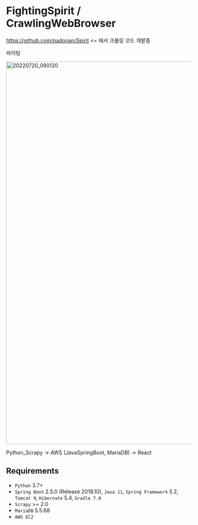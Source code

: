 # FightingSpirit / CrawlingWebBrowser


https://github.com/padonan/Spirit <= 에서 크롤링 코드 개발중


파이팅



<img width="1039" alt="20220720_090120" src="https://user-images.githubusercontent.com/98295182/179867963-1e616a51-7597-4d49-94e6-73542297b493.png">


Python_Scrapy -> AWS (JavaSpringBoot, MariaDB) -> React 





Requirements
------------

* ```Python``` 3.7+
* ``Spring Boot`` 2.5.0 (Release 2018.10),
```Java 11```,
```Spring Framework``` 5.2,
```Tomcat 9```, ```Hibernate``` 5.4,
```Gradle 7.0```
* ``Scrapy`` >=  2.0
* ```MariaDB``` 5.5.68 
* ```AWS EC2```

